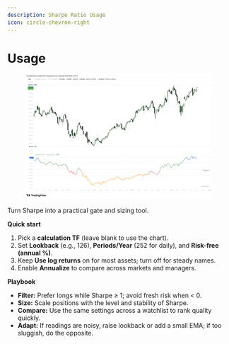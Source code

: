 ```yaml
---
description: Sharpe Ratio Usage
icon: circle-chevron-right
---
```


# Usage

<figure><img src="../../.gitbook/assets/docs-sharpe-ratio-002.png" alt=""><figcaption></figcaption></figure>

Turn Sharpe into a practical gate and sizing tool.

**Quick start**

1. Pick a **calculation TF** (leave blank to use the chart).
2. Set **Lookback** (e.g., 126), **Periods/Year** (252 for daily), and **Risk-free (annual %)**.
3. Keep **Use log returns** on for most assets; turn off for steady names.
4. Enable **Annualize** to compare across markets and managers.

**Playbook**

* **Filter:** Prefer longs while Sharpe ≥ 1; avoid fresh risk when < 0.
* **Size:** Scale positions with the level and stability of Sharpe.
* **Compare:** Use the same settings across a watchlist to rank quality quickly.
* **Adapt:** If readings are noisy, raise lookback or add a small EMA; if too sluggish, do the opposite.
